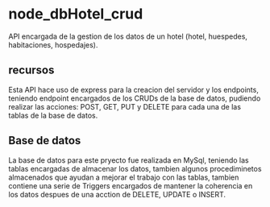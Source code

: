 # node_dbHotel_crud
API encargada de la gestion de los datos de un hotel (hotel, huespedes, habitaciones, hospedajes).
## recursos
Esta API hace uso de express para la creacion del servidor y los endpoints, teniendo endpoint encargados de los CRUDs de la base de datos, pudiendo realizar las acciones: POST, GET, PUT y DELETE para cada una de las tablas
de la base de datos.
## Base de datos
La base de datos para este pryecto fue realizada en MySql, teniendo las tablas encargadas de almacenar los datos, tambien algunos procediminetos almacenados que ayudan a mejorar el trabajo con las tablas,
tambien contiene una serie de Triggers encargados de mantener la coherencia en los datos despues de una acction de DELETE, UPDATE o INSERT.
